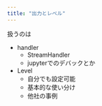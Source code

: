 ```yaml
---
title: "出力とレベル"
---
```


扱うのは

- handler
  - StreamHandler 
  - jupyterでのデバックとか
- Level
  - 自分でも設定可能
  - 基本的な使い分け
  - 他社の事例